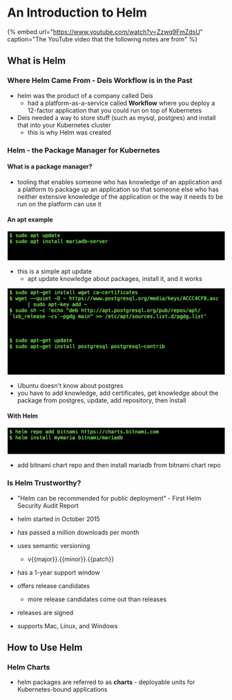 # An Introduction to Helm

{% embed url="https://www.youtube.com/watch?v=Zzwq9FmZdsU" caption="The YouTube video that the following notes are from" %}

## What is Helm

### Where Helm Came From - Deis Workflow is in the Past

* helm was the product of a company called Deis
  * had a platform-as-a-service called **Workflow** where you deploy a 12-factor application that you could run on top of Kubernetes
* Deis needed a way to store stuff \(such as mysql, postgres\) and install that into your Kubernetes cluster
  * this is why Helm was created

### Helm - the Package Manager for Kubernetes

#### What is a package manager?

* tooling that enables someone who has knowledge of an application and a platform to package up an application so that someone else who has neither extensive knowledge of the application or the way it needs to be run on the platform can use it



#### An apt example

![Installing maria using Ubuntu.](../../.gitbook/assets/screen-shot-2020-07-21-at-11.11.19-am.png)

* this is a simple apt update
  * apt update knowledge about packages, install it, and it works

![Installing postgres using Ubuntu](../../.gitbook/assets/screen-shot-2020-07-21-at-11.11.32-am.png)

* Ubuntu doesn't know about postgres
* you have to add knowledge, add certificates, get knowledge about the package from postgres, update, add repository, then install

#### With Helm

![Install mariadb using helm](../../.gitbook/assets/screen-shot-2020-07-21-at-11.13.50-am.png)

* add bitnami chart repo and then install mariadb from bitnami chart repo

### Is Helm Trustworthy?

* "Helm can be recommended for public deployment" - First Helm Security Audit Report



* helm started in October 2015
* has passed a million downloads per month
* uses semantic versioning
  * v{{major}}.{{minor}}.{{patch}}
* has a 1-year support window
* offers release candidates
  * more release candidates come out than releases
* releases are signed
* supports Mac, Linux, and Windows

## How to Use Helm

### Helm Charts

* helm packages are referred to as **charts** - deployable units for Kubernetes-bound applications

